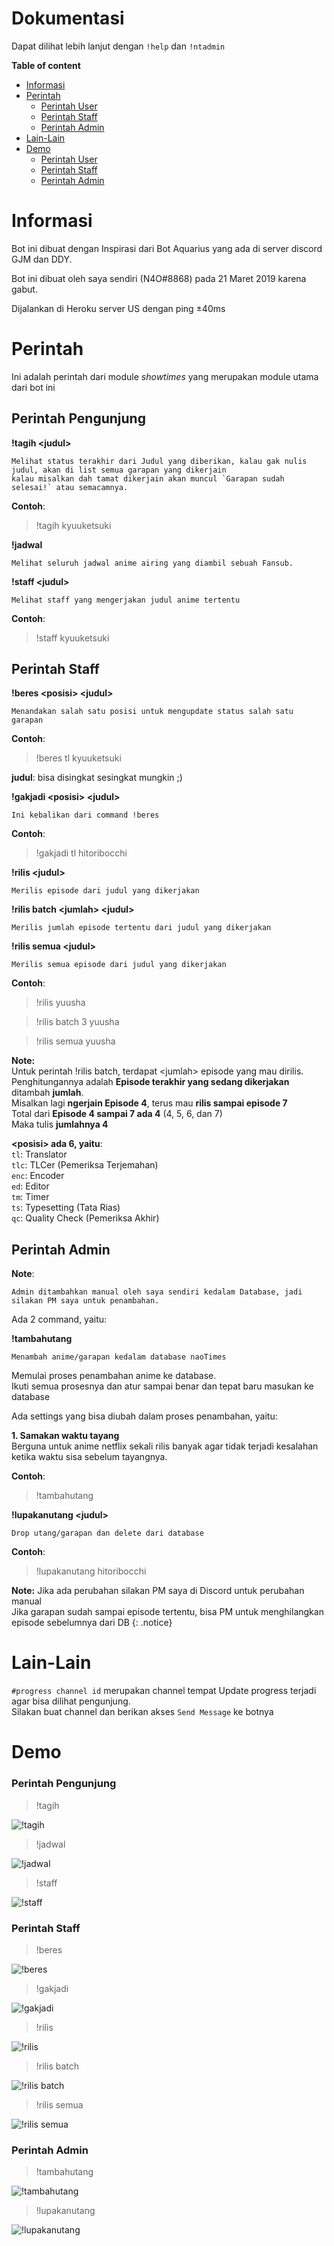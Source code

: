 # Dokumentasi

Dapat dilihat lebih lanjut dengan `!help` dan `!ntadmin`

**Table of content**
* [Informasi](#informasi)
* [Perintah](#perintah)
	* [Perintah User](#perintah-pengunjung)
	* [Perintah Staff](#perintah-staff)
	* [Perintah Admin](#perintah-admin)
* [Lain-Lain](#lain-lain)
* [Demo](#demo)
	* [Perintah User](#perintah-pengunjung-1)
	* [Perintah Staff](#perintah-staff-1)
	* [Perintah Admin](#perintah-admin-1)

# Informasi

Bot ini dibuat dengan Inspirasi dari Bot Aquarius yang ada di server discord GJM dan DDY.

Bot ini dibuat oleh saya sendiri (N4O#8868) pada 21 Maret 2019 karena gabut.

Dijalankan di Heroku server US dengan ping ±40ms

# Perintah

Ini adalah perintah dari module *showtimes* yang merupakan module utama dari bot ini

## Perintah Pengunjung

**!tagih \<judul>**<br>
```
Melihat status terakhir dari Judul yang diberikan, kalau gak nulis judul, akan di list semua garapan yang dikerjain
kalau misalkan dah tamat dikerjain akan muncul `Garapan sudah selesai!` atau semacamnya.
```

**Contoh**:

>!tagih kyuuketsuki

**!jadwal**<br>
```
Melihat seluruh jadwal anime airing yang diambil sebuah Fansub.
```

**!staff \<judul>**<br>
```
Melihat staff yang mengerjakan judul anime tertentu
```

**Contoh**:

>!staff kyuuketsuki

## Perintah Staff

**!beres \<posisi> \<judul>**<br>
```
Menandakan salah satu posisi untuk mengupdate status salah satu garapan
```

**Contoh**:

>!beres tl kyuuketsuki

**judul**: bisa disingkat sesingkat mungkin ;)

**!gakjadi \<posisi> \<judul>**<br>
```
Ini kebalikan dari command !beres
```

**Contoh**:

>!gakjadi tl hitoribocchi

**!rilis \<judul>**
```
Merilis episode dari judul yang dikerjakan
```
**!rilis batch \<jumlah> \<judul>**
```
Merilis jumlah episode tertentu dari judul yang dikerjakan
```
**!rilis semua \<judul>**
```
Merilis semua episode dari judul yang dikerjakan
```

**Contoh**:

>!rilis yuusha

>!rilis batch 3 yuusha

>!rilis semua yuusha

**Note:** <br>
Untuk perintah !rilis batch, terdapat \<jumlah> episode yang mau dirilis.
Penghitungannya adalah **Episode terakhir yang sedang dikerjakan** ditambah **jumlah**.<br>
Misalkan lagi **ngerjain Episode 4**, terus mau **rilis sampai episode 7**<br>
Total dari **Episode 4 sampai 7 ada 4** (4, 5, 6, dan 7)<br>
Maka tulis **jumlahnya 4**

**\<posisi> ada 6, yaitu**:<br>
``tl``: Translator<br>
``tlc``: TLCer (Pemeriksa Terjemahan)<br>
``enc``: Encoder<br>
``ed``: Editor<br>
``tm``: Timer<br>
``ts``: Typesetting (Tata Rias)<br>
``qc``: Quality Check (Pemeriksa Akhir)

## Perintah Admin

**Note**: 
```
Admin ditambahkan manual oleh saya sendiri kedalam Database, jadi silakan PM saya untuk penambahan.
```

Ada 2 command, yaitu:

**!tambahutang**<br>
```
Menambah anime/garapan kedalam database naoTimes
```

Memulai proses penambahan anime ke database.<br>
Ikuti semua prosesnya dan atur sampai benar dan tepat baru masukan ke database

Ada settings yang bisa diubah dalam proses penambahan, yaitu:

**1\. Samakan waktu tayang**<br>
Berguna untuk anime netflix sekali rilis banyak agar tidak terjadi kesalahan ketika waktu sisa sebelum tayangnya.

**Contoh**:

>!tambahutang

**!lupakanutang \<judul>**<br>
```
Drop utang/garapan dan delete dari database
```

**Contoh**:

>!lupakanutang hitoribocchi

**Note:** Jika ada perubahan silakan PM saya di Discord untuk perubahan manual<br>
Jika garapan sudah sampai episode tertentu, bisa PM untuk menghilangkan episode sebelumnya dari DB
{: .notice}

# Lain-Lain

`#progress channel id` merupakan channel tempat Update progress terjadi agar bisa dilihat pengunjung.<br>
Silakan buat channel dan berikan akses ``Send Message`` ke botnya<br>

# Demo

### Perintah Pengunjung

>!tagih

![!tagih](https://puu.sh/D4Y3i/73afd67c2a.gif)
>!jadwal

![!jadwal](https://puu.sh/D4Y4c/4fe5bc26e2.gif)
>!staff

![!staff](https://puu.sh/D4Y6x/ebf16d9b69.gif)

### Perintah Staff

>!beres

![!beres](https://puu.sh/D4Yey/c22ea72c28.gif)
>!gakjadi

![!gakjadi](https://puu.sh/D4Yh9/62647357f7.gif)
>!rilis

![!rilis](https://puu.sh/Daph6/d36dbc3a94.gif)
>!rilis batch

![!rilis batch](https://puu.sh/DapiB/d4fa5c9d38.gif)
>!rilis semua

![!rilis semua](https://puu.sh/Dapks/d479946d71.gif)

### Perintah Admin

>!tambahutang

![!tambahutang](https://i.imgur.com/C4lDXdA.gif)
>!lupakanutang

![!lupakanutang](https://puu.sh/D4YrN/5e92529b3d.gif)